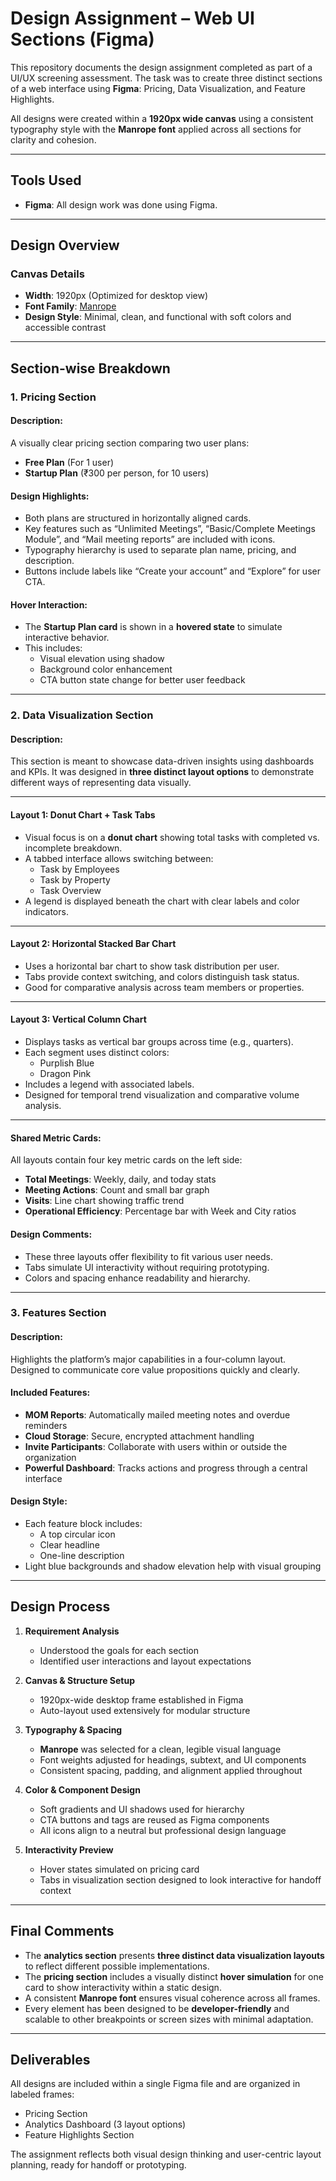 # Design Assignment – Web UI Sections (Figma)

This repository documents the design assignment completed as part of a UI/UX screening assessment. The task was to create three distinct sections of a web interface using **Figma**: Pricing, Data Visualization, and Feature Highlights.

All designs were created within a **1920px wide canvas** using a consistent typography style with the **Manrope font** applied across all sections for clarity and cohesion.

---

## Tools Used

- **Figma**: All design work was done using Figma.

---

## Design Overview

### Canvas Details

- **Width**: 1920px (Optimized for desktop view)
- **Font Family**: [Manrope](https://fonts.google.com/specimen/Manrope)
- **Design Style**: Minimal, clean, and functional with soft colors and accessible contrast

---

## Section-wise Breakdown

### 1. Pricing Section

#### Description:
A visually clear pricing section comparing two user plans:
- **Free Plan** (For 1 user)
- **Startup Plan** (₹300 per person, for 10 users)

#### Design Highlights:
- Both plans are structured in horizontally aligned cards.
- Key features such as “Unlimited Meetings”, “Basic/Complete Meetings Module”, and “Mail meeting reports” are included with icons.
- Typography hierarchy is used to separate plan name, pricing, and description.
- Buttons include labels like “Create your account” and “Explore” for user CTA.

#### Hover Interaction:
- The **Startup Plan card** is shown in a **hovered state** to simulate interactive behavior.
- This includes:
  - Visual elevation using shadow
  - Background color enhancement
  - CTA button state change for better user feedback

---

### 2. Data Visualization Section

#### Description:
This section is meant to showcase data-driven insights using dashboards and KPIs. It was designed in **three distinct layout options** to demonstrate different ways of representing data visually.

---

#### Layout 1: **Donut Chart + Task Tabs**
- Visual focus is on a **donut chart** showing total tasks with completed vs. incomplete breakdown.
- A tabbed interface allows switching between:
  - Task by Employees
  - Task by Property
  - Task Overview
- A legend is displayed beneath the chart with clear labels and color indicators.

---

#### Layout 2: **Horizontal Stacked Bar Chart**
- Uses a horizontal bar chart to show task distribution per user.
- Tabs provide context switching, and colors distinguish task status.
- Good for comparative analysis across team members or properties.

---

#### Layout 3: **Vertical Column Chart**
- Displays tasks as vertical bar groups across time (e.g., quarters).
- Each segment uses distinct colors:
  - Purplish Blue
  - Dragon Pink
- Includes a legend with associated labels.
- Designed for temporal trend visualization and comparative volume analysis.

---

#### Shared Metric Cards:
All layouts contain four key metric cards on the left side:
- **Total Meetings**: Weekly, daily, and today stats
- **Meeting Actions**: Count and small bar graph
- **Visits**: Line chart showing traffic trend
- **Operational Efficiency**: Percentage bar with Week and City ratios

#### Design Comments:
- These three layouts offer flexibility to fit various user needs.
- Tabs simulate UI interactivity without requiring prototyping.
- Colors and spacing enhance readability and hierarchy.

---

### 3. Features Section

#### Description:
Highlights the platform’s major capabilities in a four-column layout. Designed to communicate core value propositions quickly and clearly.

#### Included Features:
- **MOM Reports**: Automatically mailed meeting notes and overdue reminders
- **Cloud Storage**: Secure, encrypted attachment handling
- **Invite Participants**: Collaborate with users within or outside the organization
- **Powerful Dashboard**: Tracks actions and progress through a central interface

#### Design Style:
- Each feature block includes:
  - A top circular icon
  - Clear headline
  - One-line description
- Light blue backgrounds and shadow elevation help with visual grouping

---

## Design Process

1. **Requirement Analysis**
   - Understood the goals for each section
   - Identified user interactions and layout expectations

2. **Canvas & Structure Setup**
   - 1920px-wide desktop frame established in Figma
   - Auto-layout used extensively for modular structure

3. **Typography & Spacing**
   - **Manrope** was selected for a clean, legible visual language
   - Font weights adjusted for headings, subtext, and UI components
   - Consistent spacing, padding, and alignment applied throughout

4. **Color & Component Design**
   - Soft gradients and UI shadows used for hierarchy
   - CTA buttons and tags are reused as Figma components
   - All icons align to a neutral but professional design language

5. **Interactivity Preview**
   - Hover states simulated on pricing card
   - Tabs in visualization section designed to look interactive for handoff context

---

## Final Comments

- The **analytics section** presents **three distinct data visualization layouts** to reflect different possible implementations.
- The **pricing section** includes a visually distinct **hover simulation** for one card to show interactivity within a static design.
- A consistent **Manrope font** ensures visual coherence across all frames.
- Every element has been designed to be **developer-friendly** and scalable to other breakpoints or screen sizes with minimal adaptation.

---

## Deliverables

All designs are included within a single Figma file and are organized in labeled frames:

- Pricing Section
- Analytics Dashboard (3 layout options)
- Feature Highlights Section

The assignment reflects both visual design thinking and user-centric layout planning, ready for handoff or prototyping.
